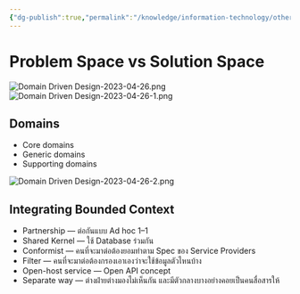 ```yaml
---
{"dg-publish":true,"permalink":"/knowledge/information-technology/others/domain-driven-design/","dgPassFrontmatter":true}
---
```


# Problem Space vs Solution Space
![Domain Driven Design-2023-04-26.png](/img/user/Attachments/Domain%20Driven%20Design-2023-04-26.png)
![Domain Driven Design-2023-04-26-1.png](/img/user/Attachments/Domain%20Driven%20Design-2023-04-26-1.png)

## Domains
- Core domains
- Generic domains
- Supporting domains

![Domain Driven Design-2023-04-26-2.png](/img/user/Attachments/Domain%20Driven%20Design-2023-04-26-2.png)

## Integrating Bounded Context
-   Partnership — ต่อกันแบบ Ad hoc 1–1
-   Shared Kernel — ใช้ Database ร่วมกัน
-   Conformist — คนที่จะมาต่อต้องยอมทำตาม Spec ของ Service Providers
-   Filter — คนที่จะมาต่อต้องกรองเอาเองว่าจะใช้ข้อมูลตัวไหนบ้าง
-   Open-host service — Open API concept
-   Separate way — ต่างฝ่ายต่างมองไม่เห็นกัน และมีตัวกลางบางอย่างคอยเป็นคนสื่อสารให้
